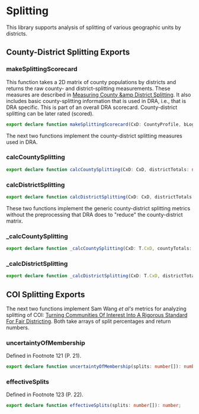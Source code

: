 # Splitting

This library supports analysis of splitting of various geographic units by districts.

## County-District Splitting Exports

### makeSplittingScorecard

This function takes a 2D matrix of county populations by districts 
and returns the raw county- and district-splitting measurements. 
These measures are described in [Measuring County &amp District Splitting](https://medium.com/dra-2020/measuring-county-district-splitting-48a075bcce39).
It also includes basic county-splitting information that is used in DRA, i.e., that is DRA specific.
This is part of an overall DRA scorecard.
County-district splitting can be later rated (scored).

``` TypeScript
export declare function makeSplittingScorecard(CxD: CountyProfile, bLog: boolean = false): SplittingScorecard;
``` 

The next two functions implement the county-district splitting measures used in DRA.

### calcCountySplitting

``` TypeScript
export declare function calcCountySplitting(CxD: CxD, districtTotals: number[], countyTotals: number[], bLD: boolean = false): number;
```  

### calcDistrictSplitting

``` TypeScript
export declare function calcDistrictSplitting(CxD: CxD, districtTotals: number[], countyTotals: number[], bLD: boolean = false): number;
``` 

These two functions implement the generic county-district splitting metrics 
without the preprocessing that DRA does to "reduce" the county-district matrix.

### _calcCountySplitting

``` TypeScript
export declare function _calcCountySplitting(CxD: T.CxD, countyTotals: number[], bLog: boolean = false): number;
```  

### _calcDistrictSplitting

``` TypeScript
export declare function _calcDistrictSplitting(CxD: T.CxD, districtTotals: number[], bLog: boolean = false): number;
``` 

## COI Splitting Exports

The next two functions implement Sam Wang *et al's* metrics for analyzing splitting of COI:
[Turning Communities Of Interest Into A Rigorous Standard For Fair Districting](https://papers.ssrn.com/sol3/papers.cfm?abstract_id=3828800).
Both take arrays of split percentages and return numbers.

### uncertaintyOfMembership

Defined in Footnote 121 (P. 21).

``` TypeScript
export declare function uncertaintyOfMembership(splits: number[]): number;
``` 

### effectiveSplits

Defined in Footnote 123 (P. 22).

``` TypeScript
export declare function effectiveSplits(splits: number[]): number;
``` 

